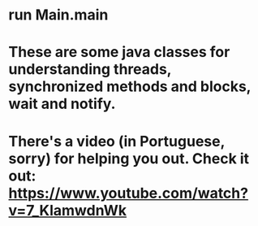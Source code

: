 # run Main.main
# These are some java classes for understanding threads, synchronized methods and blocks, wait and notify.
# There's a video (in Portuguese, sorry) for helping you out. Check it out: https://www.youtube.com/watch?v=7_KlamwdnWk
